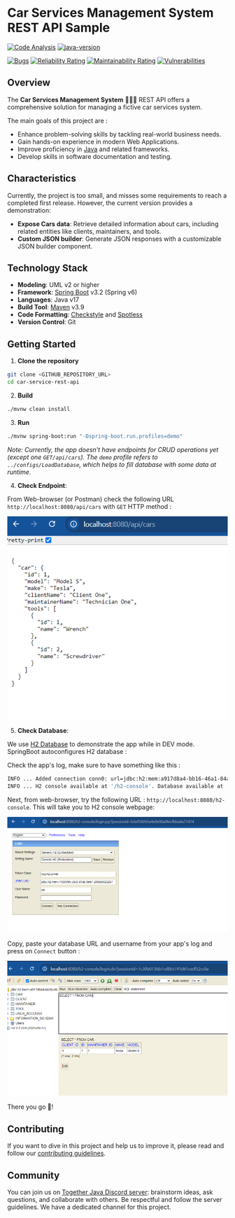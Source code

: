 # Car Services Management System REST API Sample

[![Code Analysis](https://github.com/firasrg/car-service-rest-api/actions/workflows/code-analysis.yaml/badge.svg)](https://github.com/firasrg/car-service-rest-api/actions/workflows/code-analysis.yaml)
[![java-version](https://img.shields.io/badge/Java-17-f0fc03)](https://img.shields.io/badge/Java-17-f0fc03)

[![Bugs](https://sonarcloud.io/api/project_badges/measure?project=firasrg_car-service-rest-api&metric=bugs)](https://sonarcloud.io/summary/new_code?id=firasrg_car-service-rest-api)
[![Reliability Rating](https://sonarcloud.io/api/project_badges/measure?project=firasrg_car-service-rest-api&metric=reliability_rating)](https://sonarcloud.io/summary/new_code?id=firasrg_car-service-rest-api)
[![Maintainability Rating](https://sonarcloud.io/api/project_badges/measure?project=firasrg_car-service-rest-api&metric=sqale_rating)](https://sonarcloud.io/summary/new_code?id=firasrg_car-service-rest-api)
[![Vulnerabilities](https://sonarcloud.io/api/project_badges/measure?project=firasrg_car-service-rest-api&metric=vulnerabilities)](https://sonarcloud.io/summary/new_code?id=firasrg_car-service-rest-api)

## Overview

The **Car Services Management System** 🚗🧑‍🔧 REST API offers a comprehensive solution for managing a fictive car services system.

The main goals of this project are :

- Enhance problem-solving skills by tackling real-world business needs.
- Gain hands-on experience in modern Web Applications.
- Improve proficiency in [Java](https://www.java.com/en/download/help/whatis_java.html) and related frameworks.
- Develop skills in software documentation and testing.

## Characteristics
Currently, the project is too small, and misses some requirements to reach a completed first release. However, the current version provides a demonstration: 

- **Expose Cars data**: Retrieve detailed information about cars, including related entities like clients, maintainers, and tools.
- **Custom JSON builder**: Generate JSON responses with a customizable JSON builder component.

## Technology Stack

- **Modeling**: UML v2 or higher
- **Framework**: [Spring Boot](https://docs.spring.io/spring-boot/index.html) v3.2 (Spring v6)
- **Languages**: Java v17
- **Build Tool**: [Maven](https://maven.apache.org/) v3.9
- **Code Formatting**: [Checkstyle](https://checkstyle.sourceforge.io/) and [Spotless](https://github.com/diffplug/spotless)
- **Version Control**: Git

## Getting Started

1. **Clone the repository**

```bash
git clone <GITHUB_REPOSITORY_URL>
cd car-service-rest-api
```

2. **Build**
```bash 
./mvnw clean install
```

3. **Run**
```bash
./mvnw spring-boot:run "-Dspring-boot.run.profiles=demo"
```
_Note: Currently, the app doesn't have endpoints for CRUD operations yet (except one `GET/api/cars`). The `demo` profile refers to `../configs/LoadDatabase`, which helps to fill database with some data at runtime._

4. **Check Endpoint**:

From Web-browser (or Postman) check the following URL `http://localhost:8080/api/cars` with `GET` HTTP method :

![docs/endpoint-test.png](docs/images/endpoint-test.png)

5. **Check Database**:

We use [H2 Database](https://www.h2database.com/html/main.html) to demonstrate the app while in DEV mode. SpringBoot autoconfigures H2 database :

Check the app's log, make sure to have something like this :
```bash
INFO ... Added connection conn0: url=jdbc:h2:mem:a917d8a4-bb16-46a1-84a4-f59d60f01ca8 user=SA
INFO ... H2 console available at '/h2-console'. Database available at 'jdbc:h2:mem:a917d8a4-bb16-46a1-84a4-f59d60f01ca8'
```

Next, from web-browser, try the following URL : `http://localhost:8080/h2-console`. This will take you to H2 console webpage: 

![docs/h2-login.png](docs/images/h2-login.png)

Copy, paste your database URL and username from your app's log and press on `Connect` button :

![docs/h2-db-view.png](docs/images/h2-db-view.png)

There you go 🎉!

## Contributing 

If you want to dive in this project and help us to improve it, please read and follow our [contributing guidelines](./CONTRIBUTING.md).

## Community
You can join us on [Together Java Discord server](https://discord.com/channels/272761734820003841/1265407633758883870): brainstorm ideas, ask questions, and collaborate with others. Be respectful and follow the server guidelines. We have a dedicated channel for this project.
